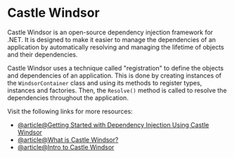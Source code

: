 # Castle Windsor

Castle Windsor is an open-source dependency injection framework for .NET. It is designed to make it easier to manage the dependencies of an application by automatically resolving and managing the lifetime of objects and their dependencies.

Castle Windsor uses a technique called "registration" to define the objects and dependencies of an application. This is done by creating instances of the `WindsorContainer` class and using its methods to register types, instances and factories. Then, the `Resolve()` method is called to resolve the dependencies throughout the application.

Visit the following links for more resources:

- [@article@Getting Started with Dependency Injection Using Castle Windsor](https://www.codementor.io/@copperstarconsulting/getting-started-with-dependency-injection-using-castle-windsor-4meqzcsvh)
- [@article@What is Castle Windsor?](https://stackoverflow.com/questions/124871/what-is-castle-windsor-and-why-should-i-care)
- [@article@Intro to Castle Windsor](http://www.castleproject.org/projects/windsor/)
